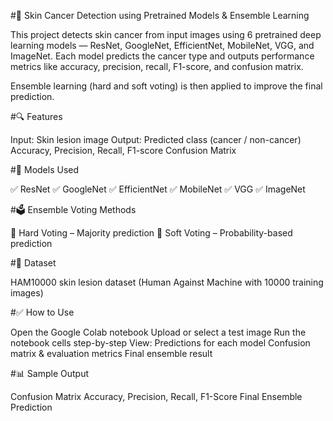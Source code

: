 #🧠 Skin Cancer Detection using Pretrained Models & Ensemble Learning

This project detects skin cancer from input images using 6 pretrained deep learning models — ResNet, GoogleNet, EfficientNet, MobileNet, VGG, and ImageNet.
Each model predicts the cancer type and outputs performance metrics like accuracy, precision, recall, F1-score, and confusion matrix.

Ensemble learning (hard and soft voting) is then applied to improve the final prediction.

#🔍 Features

Input: Skin lesion image
Output:
Predicted class (cancer / non-cancer)
Accuracy, Precision, Recall, F1-score
Confusion Matrix

#🧠 Models Used

✅ ResNet
✅ GoogleNet
✅ EfficientNet
✅ MobileNet
✅ VGG
✅ ImageNet

#🗳️ Ensemble Voting Methods

🔘 Hard Voting – Majority prediction
🔘 Soft Voting – Probability-based prediction

#📁 Dataset

HAM10000 skin lesion dataset (Human Against Machine with 10000 training images)

#✅ How to Use

Open the Google Colab notebook
Upload or select a test image
Run the notebook cells step-by-step
View:
Predictions for each model
Confusion matrix & evaluation metrics
Final ensemble result

#📊 Sample Output

Confusion Matrix
Accuracy, Precision, Recall, F1-Score
Final Ensemble Prediction

